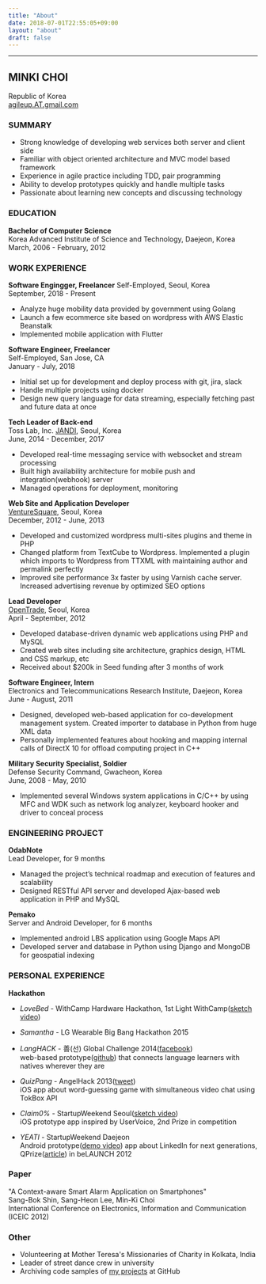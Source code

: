 ```yaml
---
title: "About"
date: 2018-07-01T22:55:05+09:00
layout: "about"
draft: false
---
```


***

## MINKI CHOI

Republic of Korea  
<a href="mailto:agileup@gmail.com" target="_blank">agileup.AT.gmail.com</a>


### SUMMARY

* Strong knowledge of developing web services both server and client side
* Familiar with object oriented architecture and MVC model based framework
* Experience in agile practice including TDD, pair programming
* Ability to develop prototypes quickly and handle multiple tasks
* Passionate about learning new concepts and discussing technology


### EDUCATION  

**Bachelor of Computer Science**  
Korea Advanced Institute of Science and Technology, Daejeon, Korea  
March, 2006 - February, 2012  


### WORK EXPERIENCE  

**Software Engingger, Freelancer**
Self-Employed, Seoul, Korea  
September, 2018 - Present

- Analyze huge mobility data provided by government using Golang
- Launch a few ecommerce site based on wordpress with AWS Elastic Beanstalk
- Implemented mobile application with Flutter

**Software Engineer, Freelancer**  
Self-Employed, San Jose, CA  
January - July, 2018

- Initial set up for development and deploy process with git, jira, slack
- Handle multiple projects using docker
- Design new query language for data streaming, especially fetching past and future data at once

**Tech Leader of Back-end**  
Toss Lab, Inc. <a href="https://www.jandi.com/" target="_blank">JANDI</a>, Seoul, Korea  
June, 2014 - December, 2017  

- Developed real-time messaging service with websocket and stream processing 
- Built high availability architecture for mobile push and integration(webhook) server  
- Managed operations for deployment, monitoring

**Web Site and Application Developer**  
<a href="http://www.venturesquare.net/" target="_blank">VentureSquare</a>, Seoul, Korea  
December, 2012 - June, 2013  

- Developed and customized wordpress multi-sites plugins and theme in PHP  
- Changed platform from TextCube to Wordpress. Implemented a plugin which imports to Wordpress from TTXML with maintaining author and permalink perfectly  
- Improved site performance 3x faster by using Varnish cache server. Increased advertising revenue by optimized SEO options

**Lead Developer**  
<a href="https://otrade.co/" target="_blank">OpenTrade</a>, Seoul, Korea  
April - September, 2012  

- Developed database-driven dynamic web applications using PHP and MySQL
- Created web sites including site architecture, graphics design, HTML and CSS markup, etc
- Received about $200k in Seed funding after 3 months of work

**Software Engineer, Intern**  
Electronics and Telecommunications Research Institute, Daejeon, Korea  
June - August, 2011  

- Designed, developed web-based application for co-development management system. Created importer to database in Python from huge XML data
- Personally implemented features about hooking and mapping internal calls of DirectX 10 for offload computing project in C++

**Military Security Specialist, Soldier**  
Defense Security Command, Gwacheon, Korea  
June, 2008 - May, 2010  

- Implemented several Windows system applications in C/C++ by using MFC and WDK  such as network log analyzer, keyboard hooker and driver to conceal process


### ENGINEERING PROJECT

**OdabNote**  
Lead Developer, for 9 months

- Managed the project’s technical roadmap and execution of features and scalability
- Designed RESTful API server and developed Ajax-based web application in PHP and MySQL

**Pemako**  
Server and Android Developer, for 6 months

- Implemented android LBS application using Google Maps API
- Developed server and database in Python using Django and MongoDB for geospatial indexing


### PERSONAL EXPERIENCE

**Hackathon**

- _LoveBed_ - WithCamp Hardware Hackathon, 1st Light WithCamp(<a href="https://youtu.be/ZLYOS71liF0" target="_blank">sketch video</a>) 

- _Samantha_ - LG Wearable Big Bang Hackathon 2015

- _LangHACK_ - 善(선) Global Challenge 2014(<a href="https://www.facebook.com/GHackathon/photos/a.829907740370292.1073741829.814856875208712/830852646942468/?type=3&theater" target="_blank">facebook</a>)  
web-based prototype(<a href="https://github.com/zbdd/langhack" target="_blank">github</a>) that connects language learners with natives wherever they are

- _QuizPang_ - AngelHack 2013(<a href="https://twitter.com/ronhose/status/343383124392177664" target="_blank">tweet</a>)  
iOS app about word-guessing game with simultaneous video chat using TokBox API

- _Claim0%_ - StartupWeekend Seoul(<a href="https://youtu.be/-GasUDC-oio" target="_blank">sketch video</a>)  
iOS prototype app inspired by UserVoice, 2nd Prize in competition

- _YEATI_ - StartupWeekend Daejeon  
Android prototype(<a href="http://youtu.be/Og-jwjrHIAc" target="_blank">demo video</a>) app about LinkedIn for next generations, QPrize(<a href="https://venturebeat.com/2012/06/14/belaunch-winners/" target="_blank">article</a>) in beLAUNCH 2012


### Paper

"A Context-aware Smart Alarm Application on Smartphones"  
Sang-Bok Shin, Sang-Heon Lee, Min-Ki Choi  
International Conference on Electronics, Information and Communication (ICEIC 2012)


### Other

- Volunteering at Mother Teresa's Missionaries of Charity in Kolkata, India
- Leader of street dance crew in university
- Archiving code samples of <a href="https://github.com/agileup?tab=repositories" target="_blank">my projects</a> at GitHub
